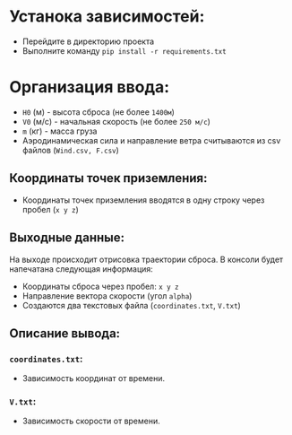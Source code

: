 # Устанока зависимостей:
- Перейдите в директорию проекта
- Выполните команду `pip install -r requirements.txt`

# Организация ввода:
 
- `H0` (м) - высота сброса (не более `1400м`)
- `V0` (м/с) - начальная скорость (не более `250 м/с`) 
- `m`  (кг) - масса груза
- Аэродинамическая сила и направление ветра считываются из csv файлов (`Wind.csv, F.csv`)

## Координаты точек приземления:
- Координаты точек приземления вводятся в одну строку через пробел (`x y z`)

## Выходные данные:
На выходе происходит отрисовка траектории сброса.
В консоли будет напечатана следующая информация: 
- Координаты сброса через пробел: `x y z`
- Направление вектора скорости (угол `alpha`)
- Создаются два текстовых файла (`coordinates.txt`, `V.txt`)

## Описание вывода:

### `coordinates.txt`:
- Зависимость координат от времени.

### `V.txt`:
- Зависимость скорости от времени.
